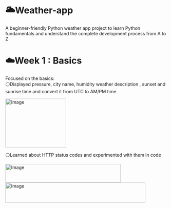 # 🌥️Weather-app
A beginner-friendly Python weather app project to learn Python fundamentals and understand the complete development process from A to Z

# ☁️Week 1 : Basics
Focused on the basics:  
⚪Displayed pressure, city name, humidity weather description , sunset and sunrise time and convert it from UTC to AM/PM time

<img width="189" height="152" alt="Image" src="https://github.com/user-attachments/assets/3445af36-6f16-4694-bbdb-4bb412ffb02a" />

⚪Learned about HTTP status codes and experimented with them in code  

<img width="359" height="58" alt="Image" src="https://github.com/user-attachments/assets/e3a64028-fdd0-4984-be0d-ef3ec59946b7" />

<img width="436" height="63" alt="Image" src="https://github.com/user-attachments/assets/22016cce-7319-4566-90be-0ef427cf8cbf" />

